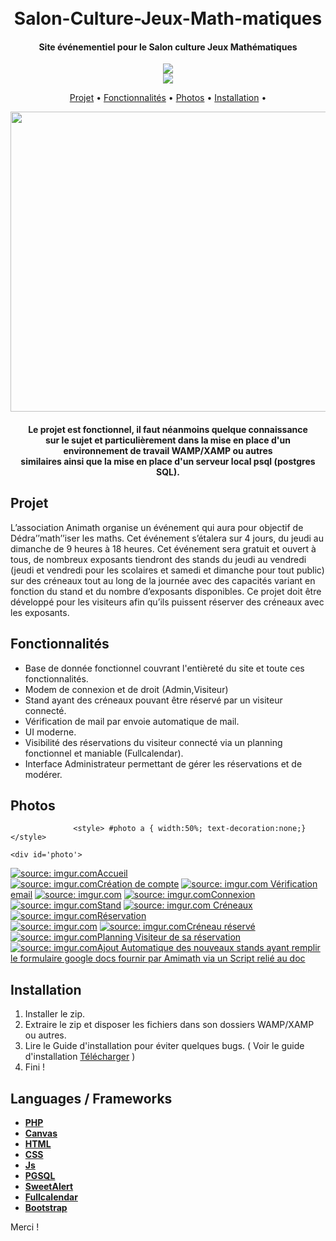 <h1 align="center">
  <br>
  Salon-Culture-Jeux-Math-matiques
  <br>
</h1>

<h4 align="center">Site événementiel pour le Salon culture Jeux Mathématiques </h4>
<div align="center">
  <a href="https://www.animath.fr/""><img src="http://maths-olympiques.fr/wp-content/uploads/2018/05/logo-animath-300x120.png"></a> </br>
  <a href="https://www.univ-paris13.fr/"><img src="https://www.univ-paris13.fr/wp-content/uploads/logoUSPN-e1672742444342.png"></a>
</div>
<p align="center">
  <a href="#projet">Projet</a> •
  <a href="#fonctionnalités">Fonctionnalités</a> •
  <a href="#photos">Photos</a> • 
  <a href="#installation">Installation</a> •
</p>
<div align="center">
  <a href="https://github.com/Polito1/IW3-ENHANCER-MOD)">
    <img src="strike.png" alt="Preview" width="1280" height="480">
  </a>
</div>
<h4 align="center">Le projet est fonctionnel, il faut néanmoins quelque connaissance </br>  sur le sujet et particulièrement dans la mise en place d'un </br> environnement de travail WAMP/XAMP ou autres </br>  similaires ainsi que la mise en place d'un serveur local psql (postgres SQL).</a></h4>

## Projet 
  L’association Animath organise un événement qui aura pour objectif de Dédra’’math’’iser les maths. Cet événement s’étalera sur 4 jours, du jeudi au dimanche de 9 heures à 18 heures. Cet événement sera gratuit et ouvert à tous, de nombreux exposants tiendront des stands du jeudi au vendredi (jeudi et vendredi pour les scolaires et samedi et dimanche pour tout public) sur des créneaux tout au long de la journée avec des capacités variant en fonction du stand et du nombre d’exposants disponibles. Ce projet doit être développé pour les visiteurs afin qu’ils puissent réserver des créneaux avec les exposants.
                  
## Fonctionnalités

* Base de donnée fonctionnel couvrant l'entièreté du site et toute ces fonctionnalités.
* Modem de connexion et de droit (Admin,Visiteur)
* Stand ayant des créneaux pouvant être réservé par un visiteur connecté.
* Vérification de mail par envoie automatique de mail.
* UI moderne.
* Visibilité des réservations du visiteur connecté via un planning fonctionnel et maniable (Fullcalendar).
* Interface Administrateur permettant de gérer les réservations et de modérer.
                  

 ## Photos 
                  <style> #photo a { width:50%; text-decoration:none;} </style>
                  
    <div id='photo'>
   <a href="https://imgur.com/SnPDNKF"><img src="https://i.imgur.com/SnPDNKF.png" title="source: imgur.com" />Accueil</a>   
   <a href="https://imgur.com/bDqOuky"><img src="https://i.imgur.com/bDqOuky.png" title="source: imgur.com" />Création de compte</a>                            <a href="https://imgur.com/GW51s69"><img src="https://i.imgur.com/GW51s69.png" title="source: imgur.com" /> Vérification email</a>                          <a href="https://imgur.com/f6sRb3r"><img src="https://i.imgur.com/f6sRb3r.png" title="source: imgur.com" /></a>
   <a href="https://imgur.com/bDqOuky"><img src="https://i.imgur.com/bDqOuky.png" title="source: imgur.com" />Connexion</a>
   <a href="https://imgur.com/AAZwC8Z"><img src="https://i.imgur.com/AAZwC8Z.png" title="source: imgur.com" />Stand</a>                                        <a href="https://imgur.com/TwL7c2b"><img src="https://i.imgur.com/TwL7c2b.png" title="source: imgur.com" /> Créneaux</a>                                    <a href="https://imgur.com/u7sC0i0"><img src="https://i.imgur.com/u7sC0i0.png" title="source: imgur.com" />Réservation</a>   
   <a href="https://imgur.com/Eh6QxvY"><img src="https://i.imgur.com/Eh6QxvY.png" title="source: imgur.com" /></a>
   <a href="https://imgur.com/jnnxi3s"><img src="https://i.imgur.com/jnnxi3s.png" title="source: imgur.com" />Créneau réservé</a>                              <a href="https://imgur.com/AxtNABJ"><img src="https://i.imgur.com/AxtNABJ.png" title="source: imgur.com" />Planning Visiteur de sa réservation</a> 
   <a href="https://imgur.com/mF62Eyv"><img src="https://i.imgur.com/mF62Eyv.png" title="source: imgur.com" />Ajout Automatique des nouveaux stands ayant remplir le formulaire google docs fournir par Amimath via un Script relié au doc</a>
                  </div>

## Installation

1. Installer le zip.
2. Extraire le zip et disposer les fichiers dans son dossiers WAMP/XAMP ou autres.
3. Lire le Guide d'installation pour éviter quelques bugs. ( Voir le guide d'installation <a href="https://github.com/Sosofianee/Salon-Culture-Jeux-Math-matiques/tree/main/Utils/Guide d_installation.docx" title="Download" download>Télécharger</a> )
4. Fini ! 
                 
                  
## Languages / Frameworks
- **[PHP](https://www.php.net/)**
- **[Canvas](https://www.canva.com/)**
- **[HTML](https://developer.mozilla.org/fr/docs/Web/HTML)**                  
- **[CSS](https://developer.mozilla.org/fr/docs/Web/CSS)**
- **[Js](https://developer.mozilla.org/fr/docs/Web/JavaScript)** 
- **[PGSQL](https://www.postgresql.org/download/)** 
- **[SweetAlert](https://sweetalert2.github.io/)** 
- **[Fullcalendar](https://fullcalendar.io/)**                   
- **[Bootstrap](https://getbootstrap.com/)**                   


Merci !
